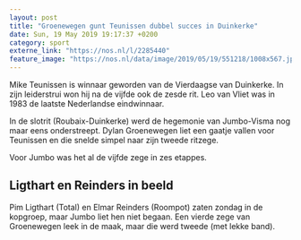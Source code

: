 ```yaml
---
layout: post
title: "Groenewegen gunt Teunissen dubbel succes in Duinkerke"
date: Sun, 19 May 2019 19:17:37 +0200
category: sport
externe_link: "https://nos.nl/l/2285440"
feature_image: "https://nos.nl/data/image/2019/05/19/551218/1008x567.jpg"
---
```


<p>Mike Teunissen is winnaar geworden van de Vierdaagse van Duinkerke. In zijn leiderstrui won hij na de vijfde ook de zesde rit. Leo van Vliet was in 1983 de laatste Nederlandse eindwinnaar.</p>
<p>In de slotrit (Roubaix-Duinkerke) werd de hegemonie van Jumbo-Visma nog maar eens onderstreept. Dylan Groenewegen liet een gaatje vallen voor Teunissen en die snelde simpel naar zijn tweede ritzege.</p>
<p>Voor Jumbo was het al de vijfde zege in zes etappes.</p>
<h2>Ligthart en Reinders in beeld</h2>
<p>Pim Ligthart (Total) en Elmar Reinders (Roompot) zaten zondag in de kopgroep, maar Jumbo liet hen niet begaan. Een vierde zege van Groenewegen leek in de maak, maar die werd tweede (met lekke band).</p>

